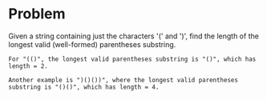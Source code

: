Problem
===
Given a string containing just the characters '(' and ')', find the
length of the longest valid (well-formed) parentheses substring.

	For "(()", the longest valid parentheses substring is "()", which has
	length = 2.

	Another example is ")()())", where the longest valid parentheses
	substring is "()()", which has length = 4.

